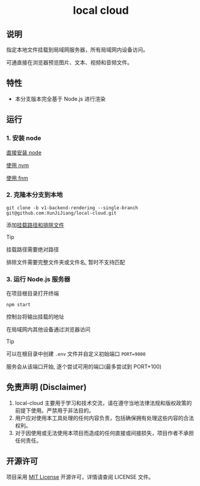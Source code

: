 <h1 align="center">local cloud</h1>

## 说明

指定本地文件挂载到局域网服务器，所有局域网内设备访问。

可通直接在浏览器预览图片、文本、视频和音频文件。

## 特性

- 本分支版本完全基于 Node.js 进行渲染

## 运行

### 1. 安装 node

[直接安装 node](https://nodejs.org/en/download)

[使用 nvm](https://github.com/nvm-sh/nvm?tab=readme-ov-file#installing-and-updating)

[使用 fnm](https://github.com/Schniz/fnm?tab=readme-ov-file#installation)

### 2. 克隆本分支到本地

```shell
git clone -b v1-backend-rendering --single-branch git@github.com:XunJiJiang/local-cloud.git
```

添加[挂载路径和排除文件](serve/json/folders.json)

> [!TIP]
>
> 挂载路径需要绝对路径
>
> 排除文件需要完整文件夹或文件名, 暂时不支持匹配

### 3. 运行 Node.js 服务器

在项目根目录打开终端

```shell
npm start
```

控制台将输出挂载的地址

在局域网内其他设备通过浏览器访问

> [!TIP]
> 可以在根目录中创建 `.env` 文件并自定义初始端口 `PORT=9000`
>
> 服务会从该端口开始, 逐个尝试可用的端口(最多尝试到 PORT+100)

## 免责声明 (Disclaimer)

1. local-cloud 主要用于学习和技术交流，请在遵守当地法律法规和版权政策的前提下使用。严禁用于非法目的。
2. 用户应对使用本工具处理的任何内容负责，包括确保拥有处理这些内容的合法权利。
3. 对于因使用或无法使用本项目而造成的任何直接或间接损失，项目作者不承担任何责任。

## 开源许可

项目采用 [MIT License](./LICENSE) 开源许可，详情请查阅 LICENSE 文件。
